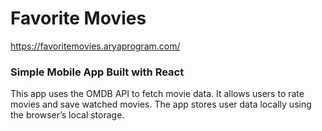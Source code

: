 # Favorite Movies

https://favoritemovies.aryaprogram.com/

### Simple Mobile App Built with React

This app uses the OMDB API to fetch movie data. It allows users to rate movies and save watched movies. The app stores user data locally using the browser’s local storage.
